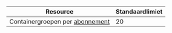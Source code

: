 | Resource | Standaardlimiet |
| --- | --- |
| Containergroepen per [abonnement](../articles/billing-buy-sign-up-azure-subscription.md) | 20 |
